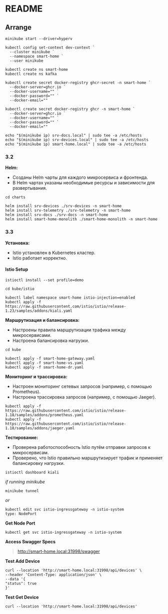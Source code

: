 # README

## Arrange

```shell
minikube start --driver=hyperv
```

```shell
kubectl config set-context dev-context `
  --cluster minikube `
  --namespace smart-home `
  --user minikube
```

```shell
kubectl create ns smart-home
kubectl create ns kafka
```

```shell
kubectl create secret docker-registry ghcr-secret -n smart-home `
  --docker-server=ghcr.io `
  --docker-username="" `
  --docker-password="" `
  --docker-email=""
```

```shell
kubectl create secret docker-registry ghcr -n smart-home `
  --docker-server=ghcr.io `
  --docker-username="" `
  --docker-password="" `
  --docker-email=""
```

```shell
echo "$(minikube ip) srv-docs.local" | sudo tee -a /etc/hosts
echo "$(minikube ip) srv-devices.local" | sudo tee -a /etc/hosts
echo "$(minikube ip) smart-home.local" | sudo tee -a /etc/hosts
```

### 3.2
**Helm:**
- Созданы Helm чарты для каждого микросервиса и фронтенда.
- В Helm чартах указаны необходимые ресурсы и зависимости для развертывания.

```shell
cd charts
```

```shell
helm install srv-devices ./srv-devices -n smart-home
helm install srv-telemetry ./srv-telemetry -n smart-home
helm install srv-docs ./srv-docs -n smart-home
helm install smart-home-monolith ./smart-home-monolith -n smart-home
```
### 3.3

**Установка:**
- Istio установлен в Kubernetes кластер.
- Istio работает корректно.

#### Istio Setup

```shell
istioctl install --set profile=demo
```

```shell
cd kube/istio
```

```shell
kubectl label namespace smart-home istio-injection=enabled
kubectl apply -f https://raw.githubusercontent.com/istio/istio/release-1.23/samples/addons/kiali.yaml
```

**Маршрутизация и балансировка:**
- Настроены правила маршрутизации трафика между микросервисами.
- Настроена балансировка нагрузки.

```shell
cd kube
```

```shell
kubectl apply -f smart-home-gateway.yaml
kubectl apply -f smart-home-vs.yaml
kubectl apply -f smart-home-dr.yaml
```

**Мониторинг и трассировка:**
- Настроен мониторинг сетевых запросов (например, с помощью Prometheus).
- Настроена трассировка запросов (например, с помощью Jaeger).

```shell
kubectl apply -f https://raw.githubusercontent.com/istio/istio/release-1.18/samples/addons/prometheus.yaml
kubectl apply -f https://raw.githubusercontent.com/istio/istio/release-1.18/samples/addons/jaeger.yaml
```

**Тестирование:**
- Проверена работоспособность Istio путём отправки запросов к микросервисам.
- Проверено, что Istio правильно маршрутизирует трафик и применяет балансировку нагрузки.

```shell
istioctl dashboard kiali
```

_if running minikube_

```shell
minikube tunnel
```
_or_

```shell
kubectl edit svc istio-ingressgateway -n istio-system
type: NodePort
```

**Get Node Port**

```shell
kubectl get svc istio-ingressgateway -n istio-system
```
**Access Swagger Specs**

> http://smart-home.local:31998/swagger

**Test Add Device**

```shell
curl --location 'http://smart-home.local:31998/api/devices' \
--header 'Content-Type: application/json' \
--data '{
"status": true
}'
```
**Test Get Device**

```shell
curl --location 'http://smart-home.local:31998/api/devices'
```
